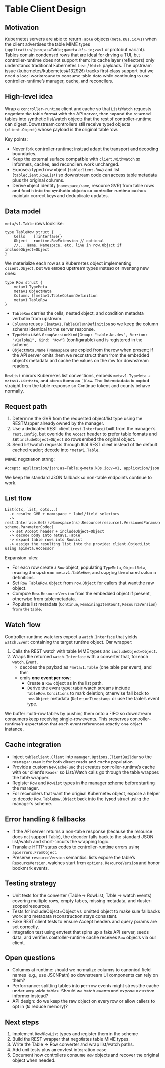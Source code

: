 # Table Client Design

## Motivation

Kubernetes servers are able to return `Table` objects (`meta.k8s.io/v1`) when the client advertises the table MIME types
(`application/json;as=Table;g=meta.k8s.io;v=v1` or protobuf variant). Tables contain condensed rows that are ideal for driving a
TUI, but controller-runtime does not support them: its cache layer (reflectors) only understands traditional Kubernetes
`List` / `Watch` payloads. The upstream issue (kubernetes/kubernetes#132926) tracks first-class support, but we need a local
workaround to consume table data while continuing to use controller-runtime’s manager, cache, and reconcilers.

## High-level idea

Wrap a `controller-runtime` client and cache so that `List`/`Watch` requests negotiate the table format with the API server, then
expand the returned tables into synthetic list/watch objects that the rest of controller-runtime can digest. Downstream
controllers still receive typed objects (`client.Object`) whose payload is the original table row.

Key points:

- Never fork controller-runtime; instead adapt the transport and decoding boundaries.
- Keep the external surface compatible with `client.WithWatch` so informers, caches, and reconcilers work unchanged.
- Expose a typed row object (`tableclient.Row`) and list (`tableclient.RowList`) so downstream code can access table metadata plus
  the original columns.
- Derive object identity (`namespace/name`, resource GVR) from table rows and feed it into the synthetic objects so
  controller-runtime caches maintain correct keys and deduplicate updates.

## Data model

`meta/v1.Table` rows look like:

```
type TableRow struct {
    Cells    []interface{}
    Object   runtime.RawExtension // optional
    //... Name, Namespace, etc. live in row.Object if includeObject=Object
}
```

We materialize each row as a Kubernetes object implementing `client.Object`, but we embed upstream types instead of inventing new
ones:

```
type Row struct {
    metav1.TypeMeta
    metav1.ObjectMeta
    Columns []metav1.TableColumnDefinition
    metav1.TableRow
}
```

- `TableRow` carries the cells, nested object, and condition metadata verbatim from upstream.
- `Columns` reuses `[]metav1.TableColumnDefinition` so we keep the column schema identical to the server response.
- `TypeMeta` uses `GroupVersionKind{Group: "table.kc.dev", Version: "v1alpha1", Kind: "Row"}` (configurable) and is registered
  in the scheme.
- `ObjectMeta.Name` / `Namespace` are copied from the row when present; if the API server omits them we reconstruct them from the
  embedded object’s metadata and cache the values on the row for downstream readers.

`RowList` mirrors Kubernetes list conventions, embeds `metav1.TypeMeta` + `metav1.ListMeta`, and stores items as `[]Row`. The list
metadata is copied straight from the table response so Continue tokens and counts behave normally.

## Request path

1. Determine the GVR from the requested object/list type using the RESTMapper already owned by the manager.
2. Use a dedicated REST client (`rest.Interface`) built from the manager’s `rest.Config`, but override the `Accept` header to
   prefer table formats and set `includeObject=Object` so rows embed the original object.
3. Send list/watch requests through that REST client instead of the default cached reader; decode into `*metav1.Table`.

MIME negotiation string:

```
Accept: application/json;as=Table;g=meta.k8s.io;v=v1, application/json
```

We keep the standard JSON fallback so non-table endpoints continue to work.

## List flow

```
List(ctx, list, opts...)
  -> resolve GVR + namespace + label/field selectors
  -> rest.Interface.Get().Namespace(ns).Resource(resource).VersionedParams(opts, scheme.ParameterCodec)
  -> set Accept header + includeObject=Object
  -> decode body into metav1.Table
  -> expand table rows into RowList
  -> assign the resulting list into the provided client.ObjectList using apimeta.Accessor
```

Expansion rules:

- For each row create a `Row` object, populating `TypeMeta`, `ObjectMeta`, reusing the upstream `metav1.TableRow`, and copying the
  shared column definitions.
- Set `Row.TableRow.Object` from `row.Object` for callers that want the raw object.
- Compute `Row.ResourceVersion` from the embedded object if present, otherwise from table metadata.
- Populate list metadata (`Continue`, `RemainingItemCount`, `ResourceVersion`) from the table.

## Watch flow

Controller-runtime watchers expect a `watch.Interface` that yields `watch.Event` containing the target runtime object. Our
wrapper:

1. Calls the REST watch with table MIME types and `includeObject=Object`.
2. Wraps the returned `watch.Interface` with a converter that, for each `watch.Event`,
   - decodes the payload as `*metav1.Table` (one table per event), and then
   - emits **one event per row**:
     - Create a `Row` object as in the list path.
     - Derive the event type: table watch streams include `TableRow.Conditions` to mark deletion; otherwise fall back to
       `row.Object` metadata (`DeletionTimestamp`) or use the table’s event type.

We buffer multi-row tables by pushing them onto a FIFO so downstream consumers keep receiving single-row events. This preserves
controller-runtime’s expectation that each event references exactly one object instance.

## Cache integration

- Inject `tableclient.Client` into `manager.Options.ClientBuilder` so the manager uses it for both direct reads and cache
  population.
- Provide a custom `NewCacheFunc` that creates controller-runtime’s cache with our client’s `Reader` so
  List/Watch calls go through the table wrapper.
  the table wrapper.
- Register `Row` and `RowList` types in the manager scheme before starting the manager.
- For reconcilers that want the original Kubernetes object, expose a helper to decode `Row.TableRow.Object` back into the typed
  struct using the manager’s scheme.

## Error handling & fallbacks

- If the API server returns a non-table response (because the resource does not support Table), the decoder falls back to the
  standard JSON list/watch and short-circuits the wrapping logic.
- Translate HTTP status codes to controller-runtime errors using `apierrors.FromObject`.
- Preserve `resourceVersion` semantics: lists expose the table’s `ResourceVersion`, watches start from `options.ResourceVersion`
  and honor bookmark events.

## Testing strategy

- Unit tests for the converter (Table → RowList, Table → watch events) covering multiple rows, empty tables, missing metadata, and
  cluster-scoped resources.
- Tests for includeObject=Object vs. omitted object to make sure fallbacks work and metadata reconstruction stays consistent.
- Fake REST client tests to ensure Accept headers and query params are set correctly.
- Integration test using envtest that spins up a fake API server, seeds data, and verifies controller-runtime cache receives `Row`
  objects via our client.

## Open questions

- Columns at runtime: should we normalize columns to canonical field names (e.g., use JSONPath) so downstream UI components can
  rely on them?
- Performance: splitting tables into per-row events might stress the cache under very wide tables. Should we batch events and
  expose a custom informer instead?
- API design: do we keep the raw object on every row or allow callers to opt in (to reduce memory)?

## Next steps

1. Implement `Row`/`RowList` types and register them in the scheme.
2. Build the REST wrapper that negotiates table MIME types.
3. Write the Table → Row converter and wrap list/watch paths.
4. Add unit tests plus an envtest integration case.
5. Document how controllers consume `Row` objects and recover the original object when needed.

